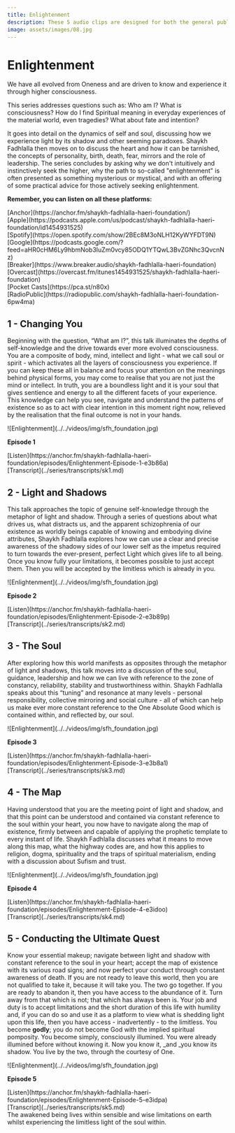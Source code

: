 ```yaml
---
title: Enlightenment
description: These 5 audio clips are designed for both the general public and spiritual seekers on the theme of Enlightenment in the Sufi tradition.
image: assets/images/08.jpg
---
```


# Enlightenment

<div class="callout">
We have all evolved from Oneness and are driven to know and experience it through higher consciousness.
</div>

This series addresses questions such as: Who am I? What is consciousness? How do I find Spiritual meaning in everyday experiences of the material world, even tragedies? What about fate and intention?

It goes into detail on the dynamics of self and soul, discussing how we experience light by its shadow and other seeming paradoxes. Shaykh Fadhlalla then moves on to discuss the heart and how it can be tarnished, the concepts of personality, birth, death, fear, mirrors and the role of leadership. The series concludes by asking why we don't intuitively and instinctively seek the higher, why the path to so-called "enlightenment" is often presented as something mysterious or mystical, and with an offering of some practical advice for those actively seeking enlightenment.

<div markdown="1" class="card article sidebar center">

**Remember, you can listen on all these platforms:**

<div markdown="3" class="audio-link">
[Anchor](https://anchor.fm/shaykh-fadhlalla-haeri-foundation/)
</div>

<div markdown="3" class="audio-link">
[Apple](https://podcasts.apple.com/us/podcast/shaykh-fadhlalla-haeri-foundation/id1454931525)
</div>

<div markdown="3" class="audio-link">
[Spotify](https://open.spotify.com/show/2BEc8M3oNLH12KyWYFDT9N) 
</div>

<div markdown="3" class="audio-link">
[Google](https://podcasts.google.com/?feed=aHR0cHM6Ly9hbmNob3IuZm0vcy85ODQ1YTQwL3BvZGNhc3QvcnNz)
</div>

<div markdown="3" class="audio-link">
[Breaker](https://www.breaker.audio/shaykh-fadhlalla-haeri-foundation)
</div>

<div markdown="3" class="audio-link">
[Overcast](https://overcast.fm/itunes1454931525/shaykh-fadhlalla-haeri-foundation)
</div>

<div markdown="3" class="audio-link">
[Pocket Casts](https://pca.st/n80x)
</div>

<div markdown="3" class="audio-link">
[RadioPublic](https://radiopublic.com/shaykh-fadhlalla-haeri-foundation-6pw4ma)
</div>

</div>

## 1 - Changing You

Beginning with the question, “What am I?”, this talk illuminates the depths of self-knowledge and the drive towards ever more evolved consciousness. You are a composite of body, mind, intellect and light - what we call soul or spirit - which activates all the layers of consciousness you experience. If you can keep these all in balance and focus your attention on the meanings behind physical forms, you may come to realise that you are not just the mind or intellect. In truth, you are a boundless light and it is your soul that gives sentience and energy to all the different facets of your experience. This knowledge can help you see, navigate and understand the patterns of existence so as to act with clear intention in this moment right now, relieved by the realisation that the final outcome is not in your hands. 

<div markdown="1" class="card video sidebar center gemoji center-content center-card">

<div markdown="2" class="video-image">
![Enlightenment](../../videos/img/sfh_foundation.jpg)
</div>

**Episode 1**

<div markdown="3" class="video-link">
[Listen](https://anchor.fm/shaykh-fadhlalla-haeri-foundation/episodes/Enlightenment-Episode-1-e3b86a)
</div>

<div markdown="3" class="video-link">
[Transcript](../series/transcripts/sk1.md)
</div>

</div>

<div markdown="1" class="clear"></div>

## 2 - Light and Shadows

This talk approaches the topic of genuine self-knowledge through the metaphor of light and shadow. Through a series of questions about what drives us, what distracts us, and the apparent schizophrenia of our existence as worldly beings capable of knowing and embodying divine attributes, Shaykh Fadhlalla explores how we can use a clear and precise awareness of the shadowy sides of our lower self as the impetus required to turn towards the ever-present, perfect Light which gives life to all being. Once you know fully your limitations, it becomes possible to just accept them. Then you will be accepted by the limitless which is already in you.

<div markdown="1" class="card video sidebar center gemoji center-content center-card">

<div markdown="2" class="video-image">
![Enlightenment](../../videos/img/sfh_foundation.jpg)
</div>

**Episode 2**

<div markdown="3" class="video-link">
[Listen](https://anchor.fm/shaykh-fadhlalla-haeri-foundation/episodes/Enlightenment-Episode-2-e3b89p)
</div>

<div markdown="3" class="video-link">
[Transcript](../series/transcripts/sk2.md)
</div>

</div>

<div markdown="1" class="clear"></div>

## 3 - The Soul

After exploring how this world manifests as opposites through the metaphor of light and shadows, this talk moves into a discussion of the soul, guidance, leadership and how we can live with reference to the zone of constancy, reliability, stability and trustworthiness within. Shaykh Fadhlalla speaks about this “tuning” and resonance at many levels - personal responsibility, collective mirroring and social culture - all of which can help us make ever more constant reference to the One Absolute Good which is contained within, and reflected by, our soul.

<div markdown="1" class="card video sidebar center gemoji center-content center-card">

<div markdown="2" class="video-image">
![Enlightenment](../../videos/img/sfh_foundation.jpg)
</div>

**Episode 3**

<div markdown="3" class="video-link">
[Listen](https://anchor.fm/shaykh-fadhlalla-haeri-foundation/episodes/Enlightenment-Episode-3-e3b8a1)
</div>

<div markdown="3" class="video-link">
[Transcript](../series/transcripts/sk3.md)
</div>

</div>

<div markdown="1" class="clear"></div>

## 4 - The Map

Having understood that you are the meeting point of light and shadow, and that this point can be understood and contained via constant reference to the soul within your heart, you now have to navigate along the map of existence, firmly between and capable of applying the prophetic template to every instant of life. Shaykh Fadhlalla discusses what it means to move along this map, what the highway codes are, and how this applies to religion, dogma, spirituality and the traps of spiritual materialism, ending with a discussion about Sufism and trust.

<div markdown="1" class="card video sidebar center gemoji center-content center-card">

<div markdown="2" class="video-image">
![Enlightenment](../../videos/img/sfh_foundation.jpg)
</div>

**Episode 4**

<div markdown="3" class="video-link">
[Listen](https://anchor.fm/shaykh-fadhlalla-haeri-foundation/episodes/Enlightenment-Episode-4-e3idoo)
</div>

<div markdown="3" class="video-link">
[Transcript](../series/transcripts/sk4.md)
</div>

</div>

<div markdown="1" class="clear"></div>

## 5 - Conducting the Ultimate Quest

Know your essential makeup; navigate between light and shadow with constant reference to the soul in your heart; accept the map of existence with its various road signs; and now perfect your conduct through constant awareness of death. If you are not ready to leave this world, then you are not qualified to take it, because it will take you. The two go together. If you are ready to abandon it, then you have access to the abundance of it. Turn away from that which is not; that which has always been is. Your job and duty is to accept limitations and the short duration of this life with humility and, if you can do so and use it as a platform to view what is shedding light upon this life, then you have access - inadvertently - to the limitless. You become **godly**; you do not become God with the implied spiritual pomposity. You become simply, consciously illumined. You were already illumined before without knowing it. Now you know it, _and _you know its shadow. You live by the two, through the courtesy of One.

<div markdown="1" class="card video sidebar center gemoji center-content center-card">

<div markdown="2" class="video-image">
![Enlightenment](../../videos/img/sfh_foundation.jpg)
</div>

**Episode 5**

<div markdown="3" class="video-link">
[Listen](https://anchor.fm/shaykh-fadhlalla-haeri-foundation/episodes/Enlightenment-Episode-5-e3idpa)
</div>

<div markdown="3" class="video-link">
[Transcript](../series/transcripts/sk5.md)
</div>

</div>

<div markdown="1" class="clear"></div>

<div class="callout">
The awakened being lives within sensible and wise limitations on earth whilst experiencing the limitless light of the soul within.
</div>







